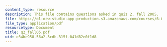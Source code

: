 ```yaml
---
content_type: resource
description: This file contains questions asked in quiz 2, fall 2005.
file: https://ol-ocw-studio-app-production.s3.amazonaws.com/courses/6-012-microelectronic-devices-and-circuits-fall-2005/e34bc95856a23cdb315f041d82e0f1d8_q2_fall05.pdf
file_type: application/pdf
resourcetype: Document
title: q2_fall05.pdf
uid: e34bc958-56a2-3cdb-315f-041d82e0f1d8
---
```

